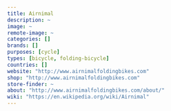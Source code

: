 ```yaml
---
title: Airnimal
description: ~
image: ~
remote-image: ~
categories: []
brands: []
purposes: [cycle]
types: [bicycle, folding-bicycle]
countries: []
website: "http://www.airnimalfoldingbikes.com"
shop: "http://www.airnimalfoldingbikes.com"
store-finder: ~
about: "http://www.airnimalfoldingbikes.com/about/"
wiki: "https://en.wikipedia.org/wiki/Airnimal"
---
```

